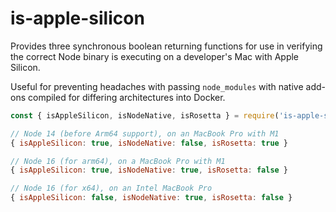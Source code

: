 # is-apple-silicon
Provides three synchronous boolean returning functions for use in verifying the correct Node binary is executing on a
developer's Mac with Apple Silicon.

Useful for preventing headaches with passing `node_modules` with native add-ons compiled for differing architectures into Docker.

```javascript
const { isAppleSilicon, isNodeNative, isRosetta } = require('is-apple-silicon');

// Node 14 (before Arm64 support), on an MacBook Pro with M1
{ isAppleSilicon: true, isNodeNative: false, isRosetta: true }

// Node 16 (for arm64), on a MacBook Pro with M1
{ isAppleSilicon: true, isNodeNative: true, isRosetta: false }

// Node 16 (for x64), on an Intel MacBook Pro
{ isAppleSilicon: false, isNodeNative: true, isRosetta: false }

```